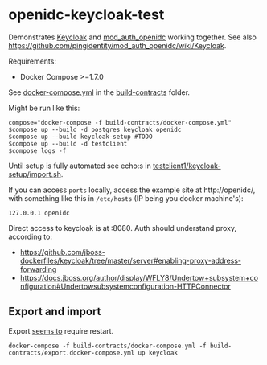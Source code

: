# openidc-keycloak-test

Demonstrates [Keycloak](http://keycloak.jboss.org/) and [mod_auth_openidc](https://github.com/pingidentity/mod_auth_openidc/) working together. See also https://github.com/pingidentity/mod_auth_openidc/wiki/Keycloak.

Requirements:
 * Docker Compose >=1.7.0

See [docker-compose.yml](https://github.com/Reposoft/openidc-keycloak-test/blob/master/build-contracts/docker-compose.yml) in the [build-contracts](https://github.com/Reposoft/openidc-keycloak-test/tree/master/build-contracts) folder.

Might be run like this:
```
compose="docker-compose -f build-contracts/docker-compose.yml"
$compose up --build -d postgres keycloak openidc
$compose up --build keycloak-setup #TODO
$compose up --build -d testclient
$compose logs -f
```

Until setup is fully automated see echo:s in [testclient1/keycloak-setup/import.sh](https://github.com/Reposoft/openidc-keycloak-test/blob/keycloak-setup-import/build-contracts/keycloak-setup/import.sh).

If you can access `ports` locally, access the example site at http://openidc/, with something like this in `/etc/hosts` (IP being you docker machine's):
```
127.0.0.1 openidc
```

Direct access to keycloak is at :8080. Auth should understand proxy, according to:
 * https://github.com/jboss-dockerfiles/keycloak/tree/master/server#enabling-proxy-address-forwarding
 * https://docs.jboss.org/author/display/WFLY8/Undertow+subsystem+configuration#Undertowsubsystemconfiguration-HTTPConnector

## Export and import

Export [seems to](https://keycloak.gitbooks.io/documentation/server_admin/topics/export-import.html) require restart.
```
docker-compose -f build-contracts/docker-compose.yml -f build-contracts/export.docker-compose.yml up keycloak
```
